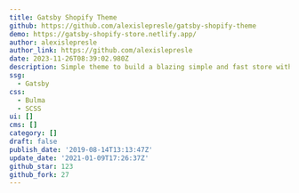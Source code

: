 ```yaml
---
title: Gatsby Shopify Theme
github: https://github.com/alexislepresle/gatsby-shopify-theme
demo: https://gatsby-shopify-store.netlify.app/
author: alexislepresle
author_link: https://github.com/alexislepresle
date: 2023-11-26T08:39:02.980Z
description: Simple theme to build a blazing simple and fast store with Gatsby and Shopify.
ssg:
  - Gatsby
css:
  - Bulma
  - SCSS
ui: []
cms: []
category: []
draft: false
publish_date: '2019-08-14T13:13:47Z'
update_date: '2021-01-09T17:26:37Z'
github_star: 123
github_fork: 27
---
```

